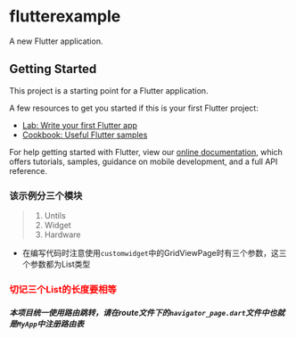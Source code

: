 # flutterexample

A new Flutter application.

## Getting Started

This project is a starting point for a Flutter application.

A few resources to get you started if this is your first Flutter project:

- [Lab: Write your first Flutter app](https://flutter.dev/docs/get-started/codelab)
- [Cookbook: Useful Flutter samples](https://flutter.dev/docs/cookbook)

For help getting started with Flutter, view our
[online documentation](https://flutter.dev/docs), which offers tutorials,
samples, guidance on mobile development, and a full API reference.

### 该示例分三个模块

> 1. Untils
> 2. Widget
> 3. Hardware

- 在编写代码时注意使用`customwidget`中的GridViewPage时有三个参数，这三个参数都为List类型
###  <font color='red'>切记三个List的长度要相等</font>

##### 本项目统一使用路由跳转，请在route文件下的`navigator_page.dart`文件中也就是`MyApp`中注册路由表
